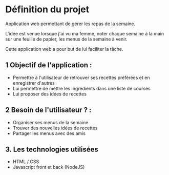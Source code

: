 # Définition du projet

Application web permettant de gérer les repas de la semaine.

L'idée est venue lorsque j'ai vu ma femme, noter chaque semaine à la main sur une feuille de papier, les menus de la semaine à venir.

Cette application web a pour but de lui faciliter la tâche.

## 1 Objectif de l'application :

- Permettre à l'utilisateur de retrouver ses recettes préférées et en enregistrer d'autres
- Lui permettre de mettre les ingrédients dans une liste de courses
- Lui proposer des idées de recettes

## 2 Besoin de l'utilisateur ? :

- Organiser ses menus de la semaine
- Trouver des nouvelles idées de recettes
- Partager les menus avec des amis

## 3. Les technologies utilisées

- HTML / CSS
- Javascript front et back (NodeJS)
